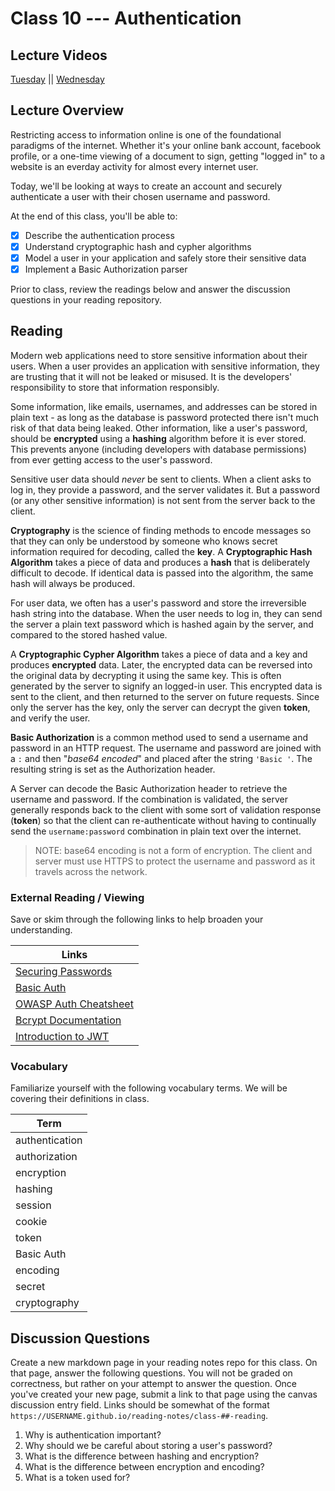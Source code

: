 # Class 10 --- Authentication

## Lecture Videos

[Tuesday](https://www.youtube.com/watch?v=cDPSgP5s4FE) || [Wednesday]()

## Lecture Overview

Restricting access to information online is one of the foundational paradigms of the internet. Whether it's your online bank account, facebook profile, or a one-time viewing of a document to sign, getting "logged in" to a website is an everday activity for almost every internet user.

Today, we'll be looking at ways to create an account and securely authenticate a user with their chosen username and password.

At the end of this class, you'll be able to:

-   [x] Describe the authentication process
-   [x] Understand cryptographic hash and cypher algorithms
-   [x] Model a user in your application and safely store their sensitive data
-   [x] Implement a Basic Authorization parser

Prior to class, review the readings below and answer the discussion questions in your reading repository.

## Reading

Modern web applications need to store sensitive information about their users. When a user provides an application with sensitive information, they are trusting that it will not be leaked or misused. It is the developers' responsibility to store that information responsibly.

Some information, like emails, usernames, and addresses can be stored in plain text - as long as the database is password protected there isn't much risk of that data being leaked. Other information, like a user's password, should be **encrypted** using a **hashing** algorithm before it is ever stored. This prevents anyone (including developers with database permissions) from ever getting access to the user's password.

Sensitive user data should _never_ be sent to clients. When a client asks to log in, they provide a password, and the server validates it. But a password (or any other sensitive information) is not sent from the server back to the client.

**Cryptography** is the science of finding methods to encode messages so that they can only be understood by someone who knows secret information required for decoding, called the **key**. A **Cryptographic Hash Algorithm** takes a piece of data and produces a **hash** that is deliberately difficult to decode. If identical data is passed into the algorithm, the same hash will always be produced.

For user data, we often has a user's password and store the irreversible hash string into the database. When the user needs to log in, they can send the server a plain text password which is hashed again by the server, and compared to the stored hashed value.

A **Cryptographic Cypher Algorithm** takes a piece of data and a key and produces **encrypted** data. Later, the encrypted data can be reversed into the original data by decrypting it using the same key. This is often generated by the server to signify an logged-in user. This encrypted data is sent to the client, and then returned to the server on future requests. Since only the server has the key, only the server can decrypt the given **token**, and verify the user.

**Basic Authorization** is a common method used to send a username and password in an HTTP request. The username and password are joined with a `:` and then "_base64 encoded_" and placed after the string `'Basic '`. The resulting string is set as the Authorization header.

A Server can decode the Basic Authorization header to retrieve the username and password. If the combination is validated, the server generally responds back to the client with some sort of validation response (**token**) so that the client can re-authenticate without having to continually send the `username:password` combination in plain text over the internet.

> NOTE: base64 encoding is not a form of encryption. The client and server must use HTTPS to protect the username and password as it travels across the network.

### External Reading / Viewing

Save or skim through the following links to help broaden your understanding.

| Links                                                                               |
| ----------------------------------------------------------------------------------- |
| [Securing Passwords](http://cs.wellesley.edu/~cs304/lectures/bcrypt/dustwell.html)  |
| [Basic Auth](https://en.wikipedia.org/wiki/Basic_access_authentication)             |
| [OWASP Auth Cheatsheet](https://www.owasp.org/index.php/Authentication_Cheat_Sheet) |
| [Bcrypt Documentation](https://www.npmjs.com/package/bcrypt)                        |
| [Introduction to JWT](https://jwt.io/introduction/)                                 |

### Vocabulary

Familiarize yourself with the following vocabulary terms. We will be covering their definitions in class.

| Term           |
| -------------- |
| authentication |
| authorization  |
| encryption     |
| hashing        |
| session        |
| cookie         |
| token          |
| Basic Auth     |
| encoding       |
| secret         |
| cryptography   |

## Discussion Questions

Create a new markdown page in your reading notes repo for this class. On that page, answer the following questions. You will not be graded on correctness, but rather on your attempt to answer the question. Once you've created your new page, submit a link to that page using the canvas discussion entry field. Links should be somewhat of the format `https://USERNAME.github.io/reading-notes/class-##-reading`.

1. Why is authentication important?
2. Why should we be careful about storing a user's password?
3. What is the difference between hashing and encryption?
4. What is the difference between encryption and encoding?
5. What is a token used for?
